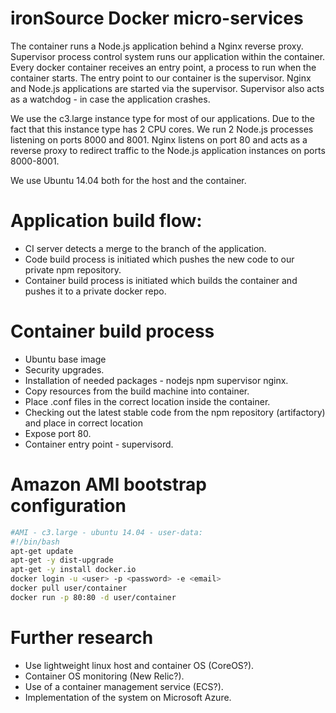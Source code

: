 # ironSource Docker micro-services
The container runs a Node.js application behind a Nginx reverse proxy.
Supervisor process control system runs our application within the container. 
Every docker container receives an entry point, a process to run when the container starts. 
The entry point to our container is the supervisor. 
Nginx and Node.js applications are started via the supervisor.
Supervisor also acts as a watchdog - in case the application crashes.

We use the c3.large instance type for most of our applications. Due to the fact that this instance type has 2 CPU cores. We run 2 Node.js processes listening on ports 8000 and 8001. 
Nginx listens on port 80 and acts as a reverse proxy to redirect traffic to the Node.js application instances on ports 8000-8001.

We use Ubuntu 14.04 both for the host and the container.

# Application build flow:
* CI server detects a merge to the branch of the application.
* Code build process is initiated which pushes the new code to our private npm repository.
* Container build process is initiated which builds the container and pushes it to a private docker repo.

# Container build process
* Ubuntu base image
* Security upgrades.
*  Installation of needed packages - nodejs npm supervisor nginx.
* Copy resources from the build machine into container.
* Place .conf files in the correct location inside the container.
* Checking out the latest stable code from the npm repository (artifactory) and place in correct location
* Expose port 80.
* Container entry point - supervisord.

# Amazon AMI bootstrap configuration
```bash
#AMI - c3.large - ubuntu 14.04 - user-data:
#!/bin/bash
apt-get update
apt-get -y dist-upgrade
apt-get -y install docker.io
docker login -u <user> -p <password> -e <email>
docker pull user/container
docker run -p 80:80 -d user/container
```
# Further research
* Use lightweight linux host and container OS (CoreOS?).
* Container OS monitoring (New Relic?).
* Use of a container management service (ECS?).
* Implementation of the system on Microsoft Azure.
